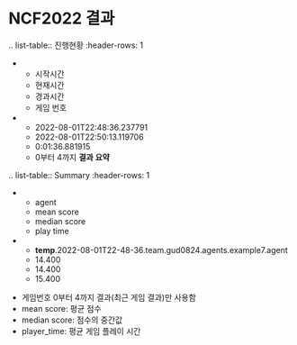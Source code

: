 
NCF2022 결과
===============
.. list-table:: 진행현황
   :header-rows: 1
 
   * - 시작시간
     - 현재시간
     - 경과시간
     - 게임 번호
   * - 2022-08-01T22:48:36.237791
     - 2022-08-01T22:50:13.119706
     - 0:01:36.881915
     - 0부터 4까지
**결과 요약**

.. list-table:: Summary
   :header-rows: 1
   * - agent
     - mean score
     - median score
     - play time
   * - __temp__.2022-08-01T22-48-36.team.gud0824.agents.example7.agent
     - 14.400
     - 14.400
     - 15.400

- 게임번호 0부터 4까지 결과(최근 게임 결과)만 사용함
- mean score: 평균 점수
- median score: 점수의 중간값
- player_time: 평균 게임 플레이 시간
